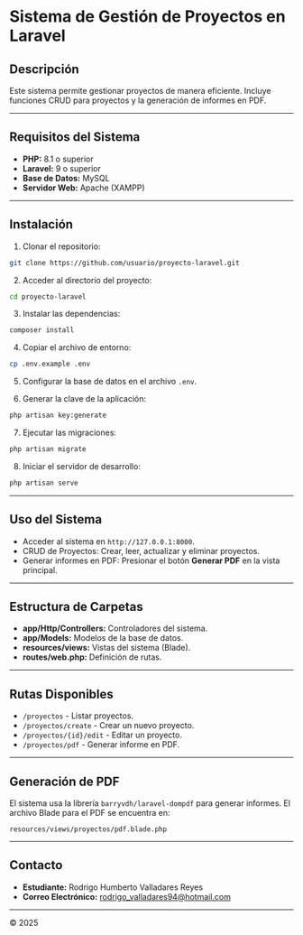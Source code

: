 # Sistema de Gestión de Proyectos en Laravel

## Descripción
Este sistema permite gestionar proyectos de manera eficiente. Incluye funciones CRUD para proyectos y la generación de informes en PDF.

---

## Requisitos del Sistema
- **PHP:** 8.1 o superior
- **Laravel:** 9 o superior
- **Base de Datos:** MySQL
- **Servidor Web:** Apache (XAMPP)

---

## Instalación
1. Clonar el repositorio:
```bash
git clone https://github.com/usuario/proyecto-laravel.git
```

2. Acceder al directorio del proyecto:
```bash
cd proyecto-laravel
```

3. Instalar las dependencias:
```bash
composer install
```

4. Copiar el archivo de entorno:
```bash
cp .env.example .env
```

5. Configurar la base de datos en el archivo `.env`.

6. Generar la clave de la aplicación:
```bash
php artisan key:generate
```

7. Ejecutar las migraciones:
```bash
php artisan migrate
```

8. Iniciar el servidor de desarrollo:
```bash
php artisan serve
```

---

## Uso del Sistema
- Acceder al sistema en `http://127.0.0.1:8000`.
- CRUD de Proyectos: Crear, leer, actualizar y eliminar proyectos.
- Generar informes en PDF: Presionar el botón **Generar PDF** en la vista principal.

---

## Estructura de Carpetas
- **app/Http/Controllers:** Controladores del sistema.
- **app/Models:** Modelos de la base de datos.
- **resources/views:** Vistas del sistema (Blade).
- **routes/web.php:** Definición de rutas.

---

## Rutas Disponibles
- `/proyectos` - Listar proyectos.
- `/proyectos/create` - Crear un nuevo proyecto.
- `/proyectos/{id}/edit` - Editar un proyecto.
- `/proyectos/pdf` - Generar informe en PDF.

---

## Generación de PDF
El sistema usa la librería `barryvdh/laravel-dompdf` para generar informes. El archivo Blade para el PDF se encuentra en:
```plaintext
resources/views/proyectos/pdf.blade.php
```

---

## Contacto
- **Estudiante:** Rodrigo Humberto Valladares Reyes
- **Correo Electrónico:** rodrigo_valladares94@hotmail.com

---

© 2025

